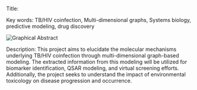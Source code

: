 Title: 

Key words: TB/HIV coinfection, Multi-dimensional graphs, Systems biology, predictive modeling, drug discovery

![Graphical Abstract](Graphical%20Abstract.png)

Description: This project aims to elucidate the molecular mechanisms underlying TB/HIV coinfection through multi-dimensional graph-based modeling. The extracted information from this modeling will be utilized for biomarker identification, QSAR modeling, and virtual screening efforts. Additionally, the project seeks to understand the impact of environmental toxicology on disease progression and occurrence.

